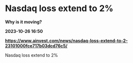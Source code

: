 # Nasdaq loss extend to 2%
**Why is it moving?**

**2023-10-26 16:50**

**https://www.ainvest.com/news/nasdaq-loss-extend-to-2-23101000fce717b03dcd76c5/**

Nasdaq loss extend to 2%